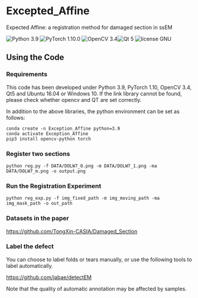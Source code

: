 # Excepted_Affine
Expected Affine: a registration method for damaged section in ssEM

![Python 3.9](https://img.shields.io/badge/python-3.9-green.svg?style=plastic) ![PyTorch 1.10.0](https://img.shields.io/badge/pytorch-1.10.0-green.svg?style=plastic) 
![OpenCV 3.4](https://img.shields.io/badge/opencv-3.4-green)![Qt 5](https://img.shields.io/badge/Qt-5-green)
![license GNU](https://img.shields.io/github/license/TongXin-CASIA/Excepted_Affine?style=plastic)
## Using the Code
### Requirements
This code has been developed under Python 3.9, PyTorch 1.10, OpenCV 3.4, Qt5 and Ubuntu 16.04 or Windows 10.
If the link library cannot be found, please check whether opencv and QT are set correctly.

In addition to the above libraries, the python environment can be set as follows:

```shell
conda create -n Exception_Affine python=3.9
conda activate Exception_Affine
pip3 install opencv-python torch
```

### Register two sections
```Register
python reg.py -f DATA/DOLW7_0.png -m DATA/DOLW7_1.png -ma DATA/DOLW7_m.png -o output.png
```

### Run the Registration Experiment

    python reg_exp.py -f img_fixed_path -m img_moving_path -ma img_mask_path -o out_path

### Datasets in the paper
https://github.com/TongXin-CASIA/Damaged_Section

### Label the defect
You can choose to label folds or tears manually, or use the following tools to label automatically.

https://github.com/jabae/detectEM

Note that the quality of automatic annotation may be affected by samples.